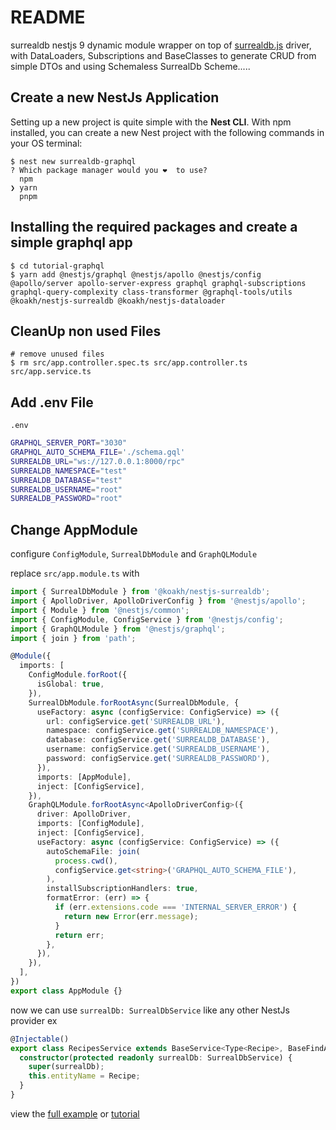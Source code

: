 # README

surrealdb nestjs 9 dynamic module wrapper on top of [surrealdb.js](https://surrealdb.com/surrealdb.js) driver, with DataLoaders, Subscriptions and BaseClasses to generate CRUD from simple DTOs and using Schemaless SurrealDb Scheme.....

## Create a new NestJs Application

Setting up a new project is quite simple with the **Nest CLI**. With npm installed, you can create a new Nest project with the following commands in your OS terminal:

```shell
$ nest new surrealdb-graphql
? Which package manager would you ❤️  to use? 
  npm 
❯ yarn 
  pnpm
```

## Installing the required packages and create a simple graphql app

```shell
$ cd tutorial-graphql
$ yarn add @nestjs/graphql @nestjs/apollo @nestjs/config @apollo/server apollo-server-express graphql graphql-subscriptions graphql-query-complexity class-transformer @graphql-tools/utils @koakh/nestjs-surrealdb @koakh/nestjs-dataloader
```

## CleanUp non used Files

```shell
# remove unused files
$ rm src/app.controller.spec.ts src/app.controller.ts src/app.service.ts
```

## Add .env File

`.env`

```bash
GRAPHQL_SERVER_PORT="3030"
GRAPHQL_AUTO_SCHEMA_FILE='./schema.gql'
SURREALDB_URL="ws://127.0.0.1:8000/rpc"
SURREALDB_NAMESPACE="test"
SURREALDB_DATABASE="test"
SURREALDB_USERNAME="root"
SURREALDB_PASSWORD="root"
```

## Change AppModule

configure `ConfigModule`, `SurrealDbModule` and `GraphQLModule`

replace `src/app.module.ts` with

```ts
import { SurrealDbModule } from '@koakh/nestjs-surrealdb';
import { ApolloDriver, ApolloDriverConfig } from '@nestjs/apollo';
import { Module } from '@nestjs/common';
import { ConfigModule, ConfigService } from '@nestjs/config';
import { GraphQLModule } from '@nestjs/graphql';
import { join } from 'path';

@Module({
  imports: [
    ConfigModule.forRoot({
      isGlobal: true,
    }),
    SurrealDbModule.forRootAsync(SurrealDbModule, {
      useFactory: async (configService: ConfigService) => ({
        url: configService.get('SURREALDB_URL'),
        namespace: configService.get('SURREALDB_NAMESPACE'),
        database: configService.get('SURREALDB_DATABASE'),
        username: configService.get('SURREALDB_USERNAME'),
        password: configService.get('SURREALDB_PASSWORD'),
      }),
      imports: [AppModule],
      inject: [ConfigService],
    }),
    GraphQLModule.forRootAsync<ApolloDriverConfig>({
      driver: ApolloDriver,
      imports: [ConfigModule],
      inject: [ConfigService],
      useFactory: async (configService: ConfigService) => ({
        autoSchemaFile: join(
          process.cwd(),
          configService.get<string>('GRAPHQL_AUTO_SCHEMA_FILE'),
        ),
        installSubscriptionHandlers: true,
        formatError: (err) => {
          if (err.extensions.code === 'INTERNAL_SERVER_ERROR') {
            return new Error(err.message);
          }
          return err;
        },
      }),
    }),
  ],
})
export class AppModule {}
```

now we can use `surrealDb: SurrealDbService` like any other NestJs provider ex

```ts
@Injectable()
export class RecipesService extends BaseService<Type<Recipe>, BaseFindAllArgs, CreateRecipeInput, UpdateRecipeInput> {
  constructor(protected readonly surrealDb: SurrealDbService) {
    super(surrealDb);
    this.entityName = Recipe;
  }
}
```

view the [full example](https://github.com/koakh/NestJsSurrealDbDynamicModule/tree/main/packages/app-gql) or [tutorial](https://github.com/koakh/NestJsSurrealDbDynamicModule/tree/main/packages/tutorial-graphql)
